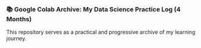 ### 📚 Google Colab Archive: My Data Science Practice Log (4 Months)

This repository serves as a practical and progressive archive of my learning journey.
